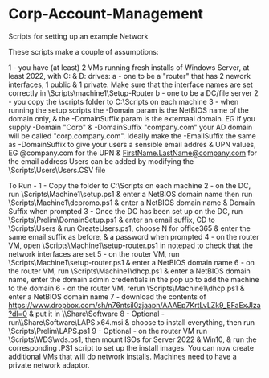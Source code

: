Corp-Account-Management
==============

Scripts for setting up an example Network

These scripts make a couple of assumptions:

1 - you have (at least) 2 VMs running fresh installs of Windows Server, at least 2022, with C: & D: drives:
    a - one to be a "router" that has 2 nework interfaces, 1 public & 1 private. 
        Make sure that the interface names are set correctly in \Scripts\machine1\Setup-Router
    b - one to be a DC/file server
2 - you copy the \scripts folder to C:\Scripts on each machine
3 - when running the setup scripts the -Domain param is the NetBIOS name of the domain 
    only, & the -DomainSuffix param is the externaal domain. EG if you supply -Domain 
    "Corp" & -DomainSuffix "company.com" your AD domain will be called "corp.company.com". 
    Ideally make the -EmailSuffix the same as -DomainSuffix to give your users a sensible 
    email addres & UPN values, EG <username>@company.com for the UPN & 
    FirstName.LastName@company.com for the email address
    Users can be added by modifying the \Scripts\Users\Users.CSV file

To Run -
    1 - Copy the folder to C:\Scripts on each machine
    2 - on the DC, run \Scripts\Machine1\setup.ps1 & enter a NetBIOS domain name
        then run \Scripts\Machine1\dcpromo.ps1 & enter a NetBIOS domain name & Domain Suffix 
        when prompted
    3 - Once the DC has been set up on the DC, run \Scripts\Prelim\DomainSetup.ps1 & enter 
        an email suffix, CD to \Scripts\Users & run CreateUsers.ps1, choose N for office365 
        & enter the same email suffix as before, & a password when prompted
    4 - on the router VM, open \Scripts\Machine1\setup-router.ps1 in notepad to check that the 
        network interfaces are set
    5 - on the router VM, run \Scripts\Machine1\setup-router.ps1 & enter a NetBIOS domain name
    6 - on the router VM, run \Scripts\Machine1\dhcp.ps1 & enter a NetBIOS domain name, 
        enter the domain admin credentials in the pop up to add the machine to the domain
    6 - on the router VM, rerun \Scripts\Machine1\dhcp.ps1 & enter a NetBIOS domain name
    7 - download the contents of 
        https://www.dropbox.com/sh/n76ntsil0zjaapn/AAAEp7KrtLvLZk9_EFaExJIza?dl=0 
        & put it in \\<Domain>\Share\Software
    8 - Optional - run\\<Domain>\Share\Software\LAPS.x64.msi & choose to install everything, 
        then run \Scripts\Prelim\LAPS.ps1
    9 - Optional - on the router VM run \Scripts\WDS\wds.ps1, then mount ISOs for Server 
        2022 & Win10, & run the corresponding .PS1 script to set up the install 
        images. You can now create additional VMs that will do network installs. Machines 
        need to have a private network adaptor.
